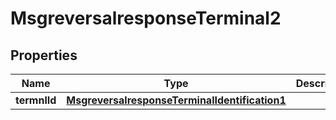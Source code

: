 

# MsgreversalresponseTerminal2

## Properties

Name | Type | Description | Notes
------------ | ------------- | ------------- | -------------
**termnlId** | [**MsgreversalresponseTerminalIdentification1**](MsgreversalresponseTerminalIdentification1.md) |  |  [optional]



